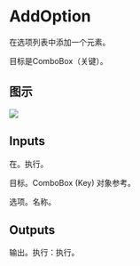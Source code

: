 # AddOption

在选项列表中添加一个元素。

目标是ComboBox（关键）。

## 图示

![]($-20221218-18195830.png)

## Inputs

在。执行。

目标。ComboBox (Key) 对象参考。

选项。名称。 

## Outputs

输出。执行：执行。
